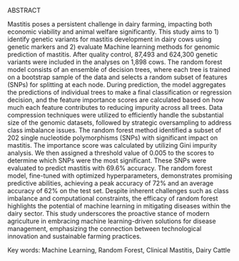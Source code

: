 ABSTRACT

Mastitis poses a persistent challenge in dairy farming, impacting both economic viability and animal welfare significantly. This study aims to 1) identify genetic variants for mastitis development in dairy cows using genetic markers and 2) evaluate Machine learning methods for genomic prediction of mastitis. After quality control, 87,493 and 624,300 genetic variants were included in the analyses on 1,898 cows. The random forest model consists of an ensemble of decision trees, where each tree is trained on a bootstrap sample of the data and selects a random subset of features (SNPs) for splitting at each node. During prediction, the model aggregates the predictions of individual trees to make a final classification or regression decision, and the feature importance scores are calculated based on how much each feature contributes to reducing impurity across all trees.  Data compression techniques were utilized to efficiently handle the substantial size of the genomic datasets, followed by strategic oversampling to address class imbalance issues. The random forest method identified a subset of 202 single nucleotide polymorphisms (SNPs) with significant impact on mastitis. The importance score was calculated by utilizing Gini impurity analysis. We then assigned a threshold value of 0.005 to the scores to determine which SNPs were the most significant. These SNPs were evaluated to predict mastitis with 69.6% accuracy. The random forest model, fine-tuned with optimized hyperparameters, demonstrates promising predictive abilities, achieving a peak accuracy of 72% and an average accuracy of 62% on the test set. Despite inherent challenges such as class imbalance and computational constraints, the efficacy of random forest highlights the potential of machine learning in mitigating diseases within the dairy sector. This study underscores the proactive stance of modern agriculture in embracing machine learning-driven solutions for disease management, emphasizing the connection between technological innovation and sustainable farming practices.

Key words: Machine Learning, Random Forest, Clinical Mastitis, Dairy Cattle
